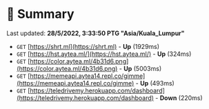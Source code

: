 # 📖 Summary
Last updated: **28/5/2022, 3:33:50 PTG "Asia/Kuala_Lumpur"**

- `GET` [https://shrt.ml](https://shrt.ml) - **Up** (1929ms)
- `GET` [https://hst.aytea.ml/](https://hst.aytea.ml/) - **Up** (324ms)
- `GET` [https://color.aytea.ml/4b31d6.png](https://color.aytea.ml/4b31d6.png) - **Up** (5003ms)
- `GET` [https://memeapi.aytea14.repl.co/gimme](https://memeapi.aytea14.repl.co/gimme) - **Up** (493ms)
- `GET` [https://teledrivemy.herokuapp.com/dashboard](https://teledrivemy.herokuapp.com/dashboard) - **Down** (220ms)
